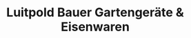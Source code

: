 ---
title: "Luitpold Bauer Gartengeräte & Eisenwaren"
url: /freiburg-im-breisgau/luitpold-bauer-gartengeraete-und-eisenwaren/
shop: Eisenwaren
---